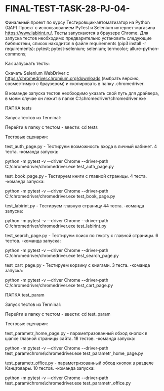 # FINAL-TEST-TASK-28-PJ-04-

Финальный проект по курсу Тестировщик-автоматизатор на Python (QAP)
Проект с использованием PyTest и Selenium интернет-магазина https://www.labirint.ru/. 
Тесты запускаются в браузере Chrome.
Для запуска тестов необходимо предварительно установить следующие библиотеки, список находится в файле requirements
(pip3 install -r requirements):
pytest;
pytest-selenium;
selenium;
termcolor;
allure-python-commons;

Как запускать тесты:

Скачать Selenium WebDriver с https://chromedriver.chromium.org/downloads (выбрать версию, совместимую с браузером) и скопировать в папку .chromedriver.

В команде запуска тестов необходимо указать свой путь для драйвера, в моем случае он лежит в папке C:\chromedriver\chromedriver.exe

ПАПКА tests

Запуск тестов из Terminal:

Перейти в папку с тестом - ввести: cd tests

Тестовые сценарии:

test_auth_page.py - Тестируем возможность входа в личный кабинет. 4 теста. -команда запуска: 
 
python -m pytest -v --driver Chrome --driver-path C:/chromedriver/chromedriver.exe test_auth_page.py

test_book_page.py - Тестируем книги с главной страницы. 4 теста. -команда запуска:

python -m pytest -v --driver Chrome --driver-path C:/chromedriver/chromedriver.exe test_book_page.py

test_labirint.py  - Тестируем главную страницу 44 теста. -команда запуска:

python -m pytest -v --driver Chrome --driver-path C:/chromedriver/chromedriver.exe test_labirint.py

test_search_page.py - Тестируем поиск по тексту с главной страницы. 6 тестов. -команда запуска:

python -m pytest -v --driver Chrome --driver-path C:/chromedriver/chromedriver.exe test_search_page.py

test_cart_page.py - Тестируем корзину с книгами. 3 теста. -команда запуска:

python -m pytest -v --driver Chrome --driver-path C:/chromedriver/chromedriver.exe test_cart_page.py

ПАПКА test_param

Запуск тестов из Terminal:

Перейти в папку с тестом - ввести: cd test_param

Тестовые сценарии:

test_parametr_home_page.py - параметризованный обход кнопок в шапке главной страницы сайта. 18 тестов. -команда запуска:

python -m pytest -v --driver Chrome --driver-path test_param\chrome\chromedriver.exe test_parametr_home_page.py

test_parametr_office.py - параметризованный обход кнопок в разделе Канцтовары. 10 тестов.  -команда запуска:

python -m pytest -v --driver Chrome --driver-path test_param\chrome\chromedriver.exe test_parametr_office.py
